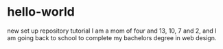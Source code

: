 # hello-world
new set up repository tutorial
I am a mom of four and 13, 10, 7 and 2, and I am going back to school to complete my bachelors degree in web design.

